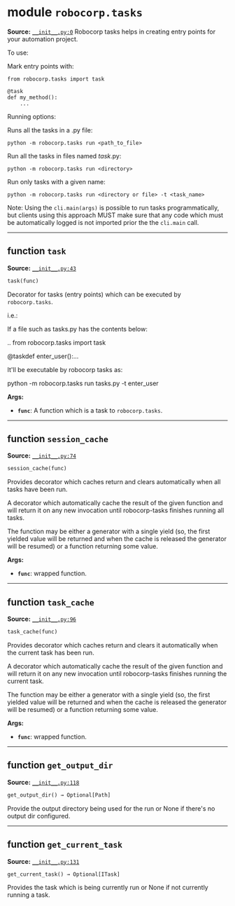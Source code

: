 <!-- markdownlint-disable -->

# module `robocorp.tasks`
**Source:** [`__init__.py:0`](https://github.com/robocorp/robo/tree/master/tasks/src/robocorp/tasks/__init__.py#L0)
Robocorp tasks helps in creating entry points for your automation project.

To use:

Mark entry points with:

```
from robocorp.tasks import task

@task
def my_method():
    ...
```

Running options:

Runs all the tasks in a .py file:

`python -m robocorp.tasks run <path_to_file>`

Run all the tasks in files named *task*.py:

`python -m robocorp.tasks run <directory>`

Run only tasks with a given name:

`python -m robocorp.tasks run <directory or file> -t <task_name>`



Note: Using the `cli.main(args)` is possible to run tasks programmatically, but clients using this approach MUST make sure that any code which must be automatically logged is not imported prior the the `cli.main` call.


---

## function `task`
**Source:** [`__init__.py:43`](https://github.com/robocorp/robo/tree/master/tasks/src/robocorp/tasks/__init__.py#L43)

```python
task(func)
```

Decorator for tasks (entry points) which can be executed by `robocorp.tasks`.

i.e.:

If a file such as tasks.py has the contents below:

.. from robocorp.tasks import task

@taskdef enter_user():...



It'll be executable by robocorp tasks as:

python -m robocorp.tasks run tasks.py -t enter_user



**Args:**

 - <b>`func`</b>:  A function which is a task to `robocorp.tasks`.


---

## function `session_cache`
**Source:** [`__init__.py:74`](https://github.com/robocorp/robo/tree/master/tasks/src/robocorp/tasks/__init__.py#L74)

```python
session_cache(func)
```

Provides decorator which caches return and clears automatically when all tasks have been run.

A decorator which automatically cache the result of the given function and will return it on any new invocation until robocorp-tasks finishes running all tasks.

The function may be either a generator with a single yield (so, the first yielded value will be returned and when the cache is released the generator will be resumed) or a function returning some value.



**Args:**

 - <b>`func`</b>:  wrapped function.


---

## function `task_cache`
**Source:** [`__init__.py:96`](https://github.com/robocorp/robo/tree/master/tasks/src/robocorp/tasks/__init__.py#L96)

```python
task_cache(func)
```

Provides decorator which caches return and clears it automatically when the current task has been run.

A decorator which automatically cache the result of the given function and will return it on any new invocation until robocorp-tasks finishes running the current task.

The function may be either a generator with a single yield (so, the first yielded value will be returned and when the cache is released the generator will be resumed) or a function returning some value.



**Args:**

 - <b>`func`</b>:  wrapped function.


---

## function `get_output_dir`
**Source:** [`__init__.py:118`](https://github.com/robocorp/robo/tree/master/tasks/src/robocorp/tasks/__init__.py#L118)

```python
get_output_dir() → Optional[Path]
```

Provide the output directory being used for the run or None if there's no output dir configured.


---

## function `get_current_task`
**Source:** [`__init__.py:131`](https://github.com/robocorp/robo/tree/master/tasks/src/robocorp/tasks/__init__.py#L131)

```python
get_current_task() → Optional[ITask]
```

Provides the task which is being currently run or None if not currently running a task.


